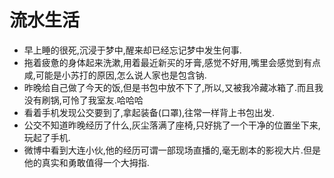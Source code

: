 # 流水生活

* 早上睡的很死,沉浸于梦中,醒来却已经忘记梦中发生何事.
* 拖着疲惫的身体起来洗漱,用着最近新买的牙膏,感觉不好用,嘴里会感觉到有点咸,可能是小苏打的原因,怎么说人家也是包含钠.
* 昨晚给自己做了今天的饭,但是书包中放不下了,所以,又被我冷藏冰箱了.而且我没有刷锅,可怜了我室友.哈哈哈
* 看着手机发现公交要到了,拿起装备(口罩),往常一样背上书包出发.
* 公交不知道昨晚经历了什么,灰尘落满了座椅,只好挑了一个干净的位置坐下来,玩起了手机.
* 微博中看到大连小伙,他的经历可谓一部现场直播的,毫无剧本的影视大片.但是他的真实和勇敢值得一个大拇指.
